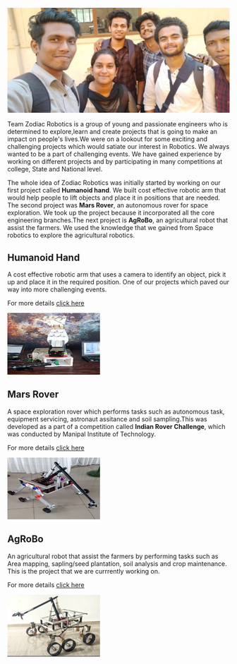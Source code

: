 ![](aries.jpeg)   
          
Team Zodiac Robotics is a group of young and passionate engineers who is determined to explore,learn and create projects that is going to make an impact on people's lives.We were on a lookout for some exciting and challenging projects which would satiate our interest in Robotics. We always wanted to be a part of challenging events. We have gained experience by working on different projects and by participating in many competitions at college, State and National level.

The whole idea of Zodiac Robotics was initially started by working on our first project called **Humanoid hand**. We built cost effective robotic arm that would help people to lift objects and place it in positions that are needed. The second project was **Mars Rover**, an autonomous rover for space exploration. We took up the project because it incorporated all the core engineering branches.The next project is **AgRoBo**, an agricultural robot that assist the farmers. We used the knowledge that we gained from Space robotics to explore the agricultural robotics.

## Humanoid Hand

A cost effective robotic arm that uses a camera to identify an object, pick it up and place it in the required position. One of our  projects which paved our way into more challenging events.

For more details [click here](https://zodiac-robotics.github.io/Humanoid-Hand/)

<img src="arm.jpeg" width="210" height="140">

## Mars Rover
A space exploration rover which performs tasks such as autonomous task, equipment servicing, astronaut assitance and soil sampling.This was developed as a part of a competition called **Indian Rover Challenge**, which was conducted by Manipal Institute of Technology.

For more details [click here](https://zodiac-robotics.github.io/Mars-Rover/)


<img src="rover.jpg" width="210" height="140">

## AgRoBo
An agricultural robot that assist the farmers by performing tasks such as Area mapping, sapling/seed plantation, soil analysis and crop maintenance. This is the project that we are currrently working on.

For more details [click here](https://zodiac-robotics.github.io/AgRobo/)

   
<img src="agrobo.jpg" width="210" height="140">
